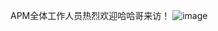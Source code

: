 APM全体工作人员热烈欢迎哈哈哥来访！
![image](https://github.com/user-attachments/assets/948c20a8-6118-473a-b91b-e0716eaa8f71)
